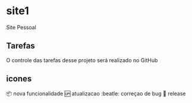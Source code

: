 # site1
Site Pessoal 
## Tarefas 
O controle das tarefas desse projeto será realizado no GitHub
## icones
:package: nova funcionalidade
:up: atualizacao 
:beatle: correçao de bug 
:checkered_flag: release
